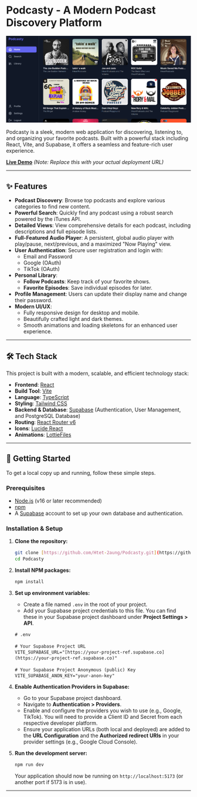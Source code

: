 # Podcasty - A Modern Podcast Discovery Platform

![Podcasty Welcome Page](https://github.com/Htet-2aung/Podcasty/blob/main/assets/demo2.png?raw=true)

Podcasty is a sleek, modern web application for discovering, listening to, and organizing your favorite podcasts. Built with a powerful stack including React, Vite, and Supabase, it offers a seamless and feature-rich user experience.

**[Live Demo](https://podcasty-two.vercel.app/)** _(Note: Replace this with your actual deployment URL)_

---

## ✨ Features

- **Podcast Discovery**: Browse top podcasts and explore various categories to find new content.
- **Powerful Search**: Quickly find any podcast using a robust search powered by the iTunes API.
- **Detailed Views**: View comprehensive details for each podcast, including descriptions and full episode lists.
- **Full-Featured Audio Player**: A persistent, global audio player with play/pause, next/previous, and a maximized "Now Playing" view.
- **User Authentication**: Secure user registration and login with:
  - Email and Password
  - Google (OAuth)
  - TikTok (OAuth)
- **Personal Library**:
  - **Follow Podcasts**: Keep track of your favorite shows.
  - **Favorite Episodes**: Save individual episodes for later.
- **Profile Management**: Users can update their display name and change their password.
- **Modern UI/UX**: 
  - Fully responsive design for desktop and mobile.
  - Beautifully crafted light and dark themes.
  - Smooth animations and loading skeletons for an enhanced user experience.

---

## 🛠️ Tech Stack

This project is built with a modern, scalable, and efficient technology stack:

- **Frontend**: [React](https://reactjs.org/)
- **Build Tool**: [Vite](https://vitejs.dev/)
- **Language**: [TypeScript](https://www.typescriptlang.org/)
- **Styling**: [Tailwind CSS](https://tailwindcss.com/)
- **Backend & Database**: [Supabase](https://supabase.io/) (Authentication, User Management, and PostgreSQL Database)
- **Routing**: [React Router v6](https://reactrouter.com/)
- **Icons**: [Lucide React](https://lucide.dev/)
- **Animations**: [LottieFiles](https://lottiefiles.com/)

---

## 🚀 Getting Started

To get a local copy up and running, follow these simple steps.

### Prerequisites

- [Node.js](https://nodejs.org/) (v16 or later recommended)
- [npm](https://www.npmjs.com/)
- A [Supabase](https://supabase.io/) account to set up your own database and authentication.

### Installation & Setup

1.  **Clone the repository:**
    ```sh
    git clone [https://github.com/Htet-2aung/Podcasty.git](https://github.com/Htet-2aung/Podcasty.git)
    cd Podcasty
    ```

2.  **Install NPM packages:**
    ```sh
    npm install
    ```

3.  **Set up environment variables:**
    - Create a file named `.env` in the root of your project.
    - Add your Supabase project credentials to this file. You can find these in your Supabase project dashboard under **Project Settings > API**.

    ```env
    # .env

    # Your Supabase Project URL
    VITE_SUPABASE_URL="[https://your-project-ref.supabase.co](https://your-project-ref.supabase.co)"

    # Your Supabase Project Anonymous (public) Key
    VITE_SUPABASE_ANON_KEY="your-anon-key"
    ```

4.  **Enable Authentication Providers in Supabase:**
    - Go to your Supabase project dashboard.
    - Navigate to **Authentication > Providers**.
    - Enable and configure the providers you wish to use (e.g., Google, TikTok). You will need to provide a Client ID and Secret from each respective developer platform.
    - Ensure your application URLs (both local and deployed) are added to the **URL Configuration** and the **Authorized redirect URIs** in your provider settings (e.g., Google Cloud Console).

5.  **Run the development server:**
    ```sh
    npm run dev
    ```
    Your application should now be running on `http://localhost:5173` (or another port if 5173 is in use).

---
